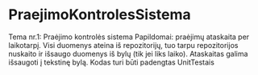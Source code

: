 # PraejimoKontrolesSistema
Tema nr.1: Praėjimo kontrolės sistema
Papildomai: praėjimų ataskaita per laikotarpį. Visi duomenys ateina iš repozitorijų, tuo tarpu
repozitorijos nuskaito ir išsaugo duomenys iš bylų (tik jei liks laiko). Ataskaitas galima išsaugoti į
tekstinę bylą. Kodas turi būti padengtas UnitTestais
